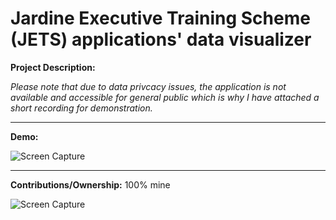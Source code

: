 # Jardine Executive Training Scheme (JETS) applications' data visualizer

**Project Description:** 

*Please note that due to data privcacy issues, the application is not available and accessible for general public which is why I have attached a short recording for demonstration.*

---

**Demo:**

![Screen Capture]()

---

**Contributions/Ownership:** 100% mine

![Screen Capture]()
